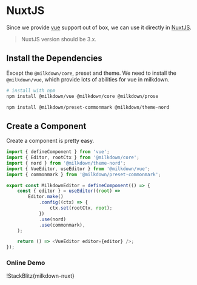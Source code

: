 # NuxtJS

Since we provide [vue](/vue) support out of box, we can use it directly in [NuxtJS](https://v3.nuxtjs.org/).

> NuxtJS version should be 3.x.

## Install the Dependencies

Except the `@milkdown/core`, preset and theme. We need to install the `@milkdown/vue`, which provide lots of abilities for vue in milkdown.

```bash
# install with npm
npm install @milkdown/vue @milkdown/core @milkdown/prose

npm install @milkdown/preset-commonmark @milkdown/theme-nord
```

## Create a Component

Create a component is pretty easy.

```typescript
import { defineComponent } from 'vue';
import { Editor, rootCtx } from '@milkdown/core';
import { nord } from '@milkdown/theme-nord';
import { VueEditor, useEditor } from '@milkdown/vue';
import { commonmark } from '@milkdown/preset-commonmark';

export const MilkdownEditor = defineComponent(() => {
    const { editor } = useEditor((root) =>
        Editor.make()
            .config((ctx) => {
                ctx.set(rootCtx, root);
            })
            .use(nord)
            .use(commonmark),
    );

    return () => <VueEditor editor={editor} />;
});
```

### Online Demo

!StackBlitz{milkdown-nuxt}
